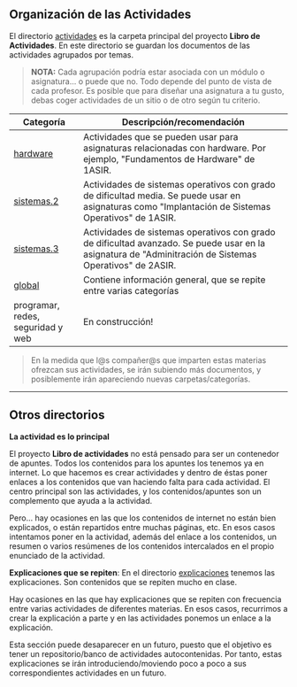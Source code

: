 
## Organización de las Actividades

El directorio [actividades](./actividades) es la carpeta principal del proyecto **Libro de Actividades**. En este directorio se guardan los documentos de las actividades agrupados por temas.

> **NOTA:**
> Cada agrupación podría estar asociada con un módulo o asignatura... o puede que no. Todo depende del punto de vista de cada profesor.
> Es posible que para diseñar una asignatura a tu gusto, debas coger actividades de un sitio o de otro según tu criterio.

| Categoría                  | Descripción/recomendación |
| -------------------------- | ----------- |
| [hardware](./hardware)     | Actividades que se pueden usar para asignaturas relacionadas con hardware. Por ejemplo, "Fundamentos de Hardware" de 1ASIR. |
| [sistemas.2](./sistemas.2) | Actividades de sistemas operativos con grado de dificultad media. Se puede usar en asignaturas como "Implantación de Sistemas Operativos" de 1ASIR. |
| [sistemas.3](./sistemas.3) | Actividades de sistemas operativos con grado de dificultad avanzado. Se puede usar en la asignatura de "Adminitración de Sistemas Operativos" de 2ASIR. |
| [global](./global)         | Contiene información general, que se repite entre varias categorías |
| programar, redes, seguridad y web | En construcción! |

> En la medida que l@s compañer@s que imparten estas materias ofrezcan sus actividades, se irán subiendo más documentos, y posiblemente irán apareciendo nuevas carpetas/categorías.

---

## Otros directorios

**La actividad es lo principal**

El proyecto **Libro de actividades** no está pensado para ser un contenedor de apuntes. Todos los contenidos para los apuntes los tenemos ya en internet. Lo que hacemos es crear actividades y dentro de éstas poner enlaces a los contenidos que van haciendo falta para cada actividad. El centro principal son las actividades, y los contenidos/apuntes son un complemento que ayuda a la actividad.

Pero... hay ocasiones en las que los contenidos de internet no están bien explicados, o están repartidos entre muchas páginas, etc. En esos casos intentamos poner en la actividad, además del enlace a los contenidos, un resumen o varios resúmenes de los contenidos intercalados en el propio enunciado de la actividad.

**Explicaciones que se repiten**: En el directorio [explicaciones](./../explicaciones) tenemos las explicaciones. Son contenidos que se repiten mucho en clase.

Hay ocasiones en las que hay explicaciones que se repiten con frecuencia entre varias actividades de diferentes materias. En esos casos, recurrimos a crear la explicación a parte y en las actividades ponemos un enlace a la explicación.

Esta sección puede desaparecer en un futuro, puesto que el objetivo es tener un repositorio/banco de actividades autocontenidas. Por tanto, estas explicaciones se irán introduciendo/moviendo poco a poco a sus correspondientes actividades en un futuro.
